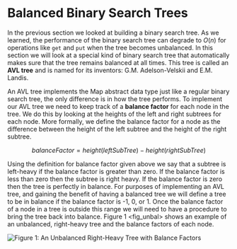 Balanced Binary Search Trees
============================

In the previous section we looked at building a binary search tree. As
we learned, the performance of the binary search tree can degrade to
$O(n)$ for operations like `get` and `put` when the tree becomes
unbalanced. In this section we will look at a special kind of binary
search tree that automatically makes sure that the tree remains balanced
at all times. This tree is called an **AVL tree** and is named for its
inventors: G.M. Adelson-Velskii and E.M. Landis.

An AVL tree implements the Map abstract data type just like a regular
binary search tree, the only difference is in how the tree performs. To
implement our AVL tree we need to keep track of a **balance factor** for
each node in the tree. We do this by looking at the heights of the left
and right subtrees for each node. More formally, we define the balance
factor for a node as the difference between the height of the left
subtree and the height of the right subtree.

$$balanceFactor = height(leftSubTree) - height(rightSubTree)$$

Using the definition for balance factor given above we say that a
subtree is left-heavy if the balance factor is greater than zero. If the
balance factor is less than zero then the subtree is right heavy. If the
balance factor is zero then the tree is perfectly in balance. For
purposes of implementing an AVL tree, and gaining the benefit of having
a balanced tree we will define a tree to be in balance if the balance
factor is -1, 0, or 1. Once the balance factor of a node in a tree is
outside this range we will need to have a procedure to bring the tree
back into balance. Figure 1 &lt;fig\_unbal&gt; shows an example of an
unbalanced, right-heavy tree and the balance factors of each node.

![Figure 1: An Unbalanced Right-Heavy Tree with Balance
Factors](Figures/unbalanced.png)
